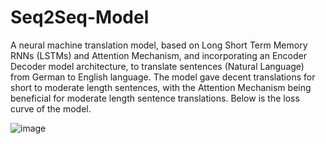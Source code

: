 # Seq2Seq-Model
A neural machine translation model, based on Long Short Term Memory RNNs (LSTMs) and Attention Mechanism, and incorporating an Encoder Decoder model architecture, to translate sentences (Natural Language) from German to English language. The model gave decent translations for short to moderate length sentences, with the Attention Mechanism being beneficial for moderate length sentence translations. Below is the loss curve of the model.
  
![image](https://github.com/user-attachments/assets/d69bee0d-2f7d-41eb-9136-4a131c1f0bfd)

